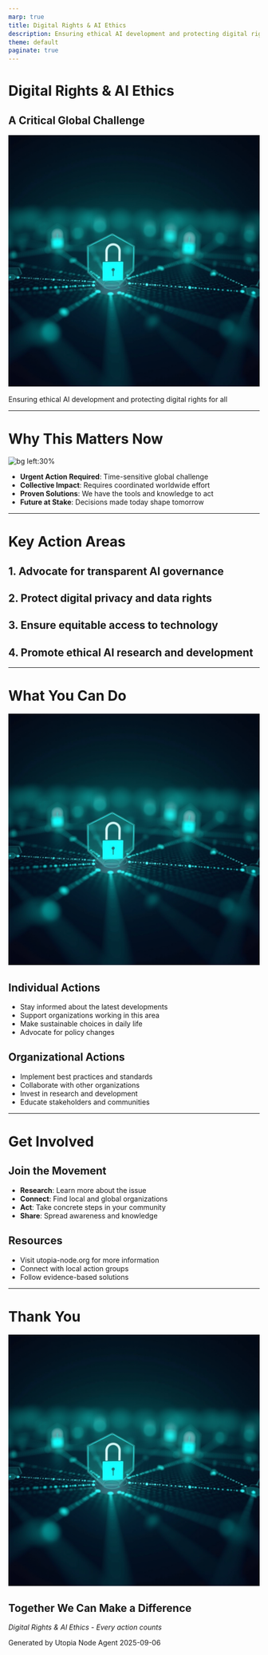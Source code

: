 ```yaml
---
marp: true
title: Digital Rights & AI Ethics
description: Ensuring ethical AI development and protecting digital rights for all
theme: default
paginate: true
---
```


# Digital Rights & AI Ethics
## A Critical Global Challenge

![bg right:40%](../../../media/images/digital-rights-network.png)

Ensuring ethical AI development and protecting digital rights for all

---

# Why This Matters Now

![bg left:30%](../../../media/images/collaboration-network.png)

- **Urgent Action Required**: Time-sensitive global challenge
- **Collective Impact**: Requires coordinated worldwide effort
- **Proven Solutions**: We have the tools and knowledge to act
- **Future at Stake**: Decisions made today shape tomorrow

---

# Key Action Areas

## 1. Advocate for transparent AI governance

## 2. Protect digital privacy and data rights

## 3. Ensure equitable access to technology

## 4. Promote ethical AI research and development

---

# What You Can Do

![bg right:30%](../../../media/images/digital-rights-network.png)

## Individual Actions
- Stay informed about the latest developments
- Support organizations working in this area
- Make sustainable choices in daily life
- Advocate for policy changes

## Organizational Actions
- Implement best practices and standards
- Collaborate with other organizations
- Invest in research and development
- Educate stakeholders and communities

---

# Get Involved

## Join the Movement
- **Research**: Learn more about the issue
- **Connect**: Find local and global organizations
- **Act**: Take concrete steps in your community
- **Share**: Spread awareness and knowledge

## Resources
- Visit utopia-node.org for more information
- Connect with local action groups
- Follow evidence-based solutions

---

# Thank You

![bg](../../../media/images/digital-rights-network.png)

## Together We Can Make a Difference

*Digital Rights & AI Ethics - Every action counts*

Generated by Utopia Node Agent
2025-09-06

<!-- Note: Images will be generated if mflux-generate is available -->
